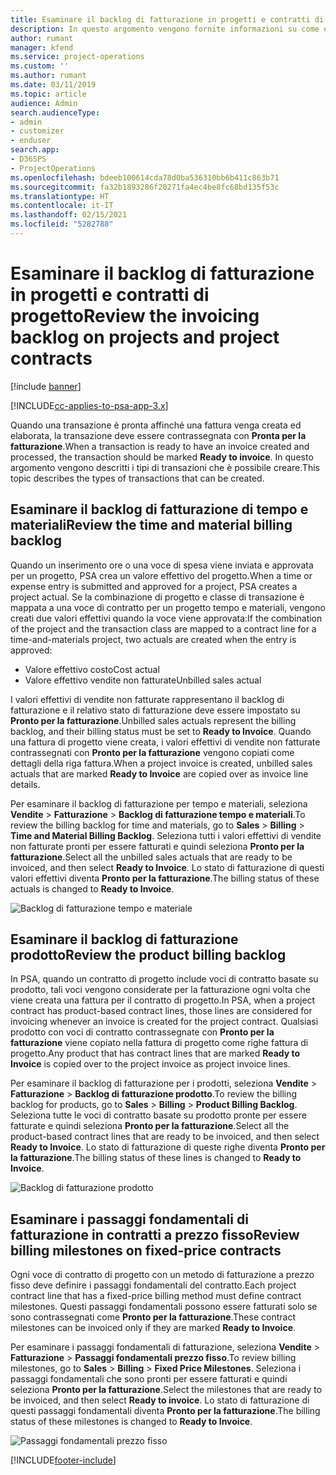 ```yaml
---
title: Esaminare il backlog di fatturazione in progetti e contratti di progetto
description: In questo argomento vengono fornite informazioni su come esaminare backlog relativi a tempo, spese e prodotti e su come contrassegnarli come pronti per la fatturazione.
author: rumant
manager: kfend
ms.service: project-operations
ms.custom: ''
ms.author: rumant
ms.date: 03/11/2019
ms.topic: article
audience: Admin
search.audienceType:
- admin
- customizer
- enduser
search.app:
- D365PS
- ProjectOperations
ms.openlocfilehash: bdeeb100614cda78d0ba536310bb6b411c863b71
ms.sourcegitcommit: fa32b1893286f20271fa4ec4be8fc68bd135f53c
ms.translationtype: HT
ms.contentlocale: it-IT
ms.lasthandoff: 02/15/2021
ms.locfileid: "5282788"
---
```

# <a name="review-the-invoicing-backlog-on-projects-and-project-contracts"></a><span data-ttu-id="9fcf6-103">Esaminare il backlog di fatturazione in progetti e contratti di progetto</span><span class="sxs-lookup"><span data-stu-id="9fcf6-103">Review the invoicing backlog on projects and project contracts</span></span>

[!include [banner](../includes/psa-now-project-operations.md)]

[!INCLUDE[cc-applies-to-psa-app-3.x](../includes/cc-applies-to-psa-app-3x.md)]

<span data-ttu-id="9fcf6-104">Quando una transazione è pronta affinché una fattura venga creata ed elaborata, la transazione deve essere contrassegnata con **Pronta per la fatturazione**.</span><span class="sxs-lookup"><span data-stu-id="9fcf6-104">When a transaction is ready to have an invoice created and processed, the transaction should be marked **Ready to invoice**.</span></span> <span data-ttu-id="9fcf6-105">In questo argomento vengono descritti i tipi di transazioni che è possibile creare.</span><span class="sxs-lookup"><span data-stu-id="9fcf6-105">This topic describes the types of transactions that can be created.</span></span>

## <a name="review-the-time-and-material-billing-backlog"></a><span data-ttu-id="9fcf6-106">Esaminare il backlog di fatturazione di tempo e materiali</span><span class="sxs-lookup"><span data-stu-id="9fcf6-106">Review the time and material billing backlog</span></span>

<span data-ttu-id="9fcf6-107">Quando un inserimento ore o una voce di spesa viene inviata e approvata per un progetto, PSA crea un valore effettivo del progetto.</span><span class="sxs-lookup"><span data-stu-id="9fcf6-107">When a time or expense entry is submitted and approved for a project, PSA creates a project actual.</span></span> <span data-ttu-id="9fcf6-108">Se la combinazione di progetto e classe di transazione è mappata a una voce di contratto per un progetto tempo e materiali, vengono creati due valori effettivi quando la voce viene approvata:</span><span class="sxs-lookup"><span data-stu-id="9fcf6-108">If the combination of the project and the transaction class are mapped to a contract line for a time-and-materials project, two actuals are created when the entry is approved:</span></span>

- <span data-ttu-id="9fcf6-109">Valore effettivo costo</span><span class="sxs-lookup"><span data-stu-id="9fcf6-109">Cost actual</span></span> 
- <span data-ttu-id="9fcf6-110">Valore effettivo vendite non fatturate</span><span class="sxs-lookup"><span data-stu-id="9fcf6-110">Unbilled sales actual</span></span>

<span data-ttu-id="9fcf6-111">I valori effettivi di vendite non fatturate rappresentano il backlog di fatturazione e il relativo stato di fatturazione deve essere impostato su **Pronto per la fatturazione**.</span><span class="sxs-lookup"><span data-stu-id="9fcf6-111">Unbilled sales actuals represent the billing backlog, and their billing status must be set to **Ready to Invoice**.</span></span> <span data-ttu-id="9fcf6-112">Quando una fattura di progetto viene creata, i valori effettivi di vendite non fatturate contrassegnati con **Pronto per la fatturazione** vengono copiati come dettagli della riga fattura.</span><span class="sxs-lookup"><span data-stu-id="9fcf6-112">When a project invoice is created, unbilled sales actuals that are marked **Ready to Invoice** are copied over as invoice line details.</span></span>

<span data-ttu-id="9fcf6-113">Per esaminare il backlog di fatturazione per tempo e materiali, seleziona **Vendite** \> **Fatturazione** \> **Backlog di fatturazione tempo e materiali**.</span><span class="sxs-lookup"><span data-stu-id="9fcf6-113">To review the billing backlog for time and materials, go to **Sales** \> **Billing** \> **Time and Material Billing Backlog**.</span></span> <span data-ttu-id="9fcf6-114">Seleziona tutti i valori effettivi di vendite non fatturate pronti per essere fatturati e quindi seleziona **Pronto per la fatturazione**.</span><span class="sxs-lookup"><span data-stu-id="9fcf6-114">Select all the unbilled sales actuals that are ready to be invoiced, and then select **Ready to Invoice**.</span></span> <span data-ttu-id="9fcf6-115">Lo stato di fatturazione di questi valori effettivi diventa **Pronto per la fatturazione**.</span><span class="sxs-lookup"><span data-stu-id="9fcf6-115">The billing status of these actuals is changed to **Ready to Invoice**.</span></span>

![Backlog di fatturazione tempo e materiale](media/TMBacklog.png)

## <a name="review-the-product-billing-backlog"></a><span data-ttu-id="9fcf6-117">Esaminare il backlog di fatturazione prodotto</span><span class="sxs-lookup"><span data-stu-id="9fcf6-117">Review the product billing backlog</span></span>

<span data-ttu-id="9fcf6-118">In PSA, quando un contratto di progetto include voci di contratto basate su prodotto, tali voci vengono considerate per la fatturazione ogni volta che viene creata una fattura per il contratto di progetto.</span><span class="sxs-lookup"><span data-stu-id="9fcf6-118">In PSA, when a project contract has product-based contract lines, those lines are considered for invoicing whenever an invoice is created for the project contract.</span></span> <span data-ttu-id="9fcf6-119">Qualsiasi prodotto con voci di contratto contrassegnate con **Pronto per la fatturazione** viene copiato nella fattura di progetto come righe fattura di progetto.</span><span class="sxs-lookup"><span data-stu-id="9fcf6-119">Any product that has contract lines that are marked **Ready to Invoice** is copied over to the project invoice as project invoice lines.</span></span>

<span data-ttu-id="9fcf6-120">Per esaminare il backlog di fatturazione per i prodotti, seleziona **Vendite** \> **Fatturazione** \> **Backlog di fatturazione prodotto**.</span><span class="sxs-lookup"><span data-stu-id="9fcf6-120">To review the billing backlog for products, go to **Sales** \> **Billing** \> **Product Billing Backlog**.</span></span> <span data-ttu-id="9fcf6-121">Seleziona tutte le voci di contratto basate su prodotto pronte per essere fatturate e quindi seleziona **Pronto per la fatturazione**.</span><span class="sxs-lookup"><span data-stu-id="9fcf6-121">Select all the product-based contract lines that are ready to be invoiced, and then select **Ready to Invoice**.</span></span> <span data-ttu-id="9fcf6-122">Lo stato di fatturazione di queste righe diventa **Pronto per la fatturazione**.</span><span class="sxs-lookup"><span data-stu-id="9fcf6-122">The billing status of these lines is changed to **Ready to Invoice**.</span></span>

![Backlog di fatturazione prodotto](media/ProductBacklog.png)

## <a name="review-billing-milestones-on-fixed-price-contracts"></a><span data-ttu-id="9fcf6-124">Esaminare i passaggi fondamentali di fatturazione in contratti a prezzo fisso</span><span class="sxs-lookup"><span data-stu-id="9fcf6-124">Review billing milestones on fixed-price contracts</span></span>

<span data-ttu-id="9fcf6-125">Ogni voce di contratto di progetto con un metodo di fatturazione a prezzo fisso deve definire i passaggi fondamentali del contratto.</span><span class="sxs-lookup"><span data-stu-id="9fcf6-125">Each project contract line that has a fixed-price billing method must define contract milestones.</span></span> <span data-ttu-id="9fcf6-126">Questi passaggi fondamentali possono essere fatturati solo se sono contrassegnati come **Pronto per la fatturazione**.</span><span class="sxs-lookup"><span data-stu-id="9fcf6-126">These contract milestones can be invoiced only if they are marked **Ready to Invoice**.</span></span> 

<span data-ttu-id="9fcf6-127">Per esaminare i passaggi fondamentali di fatturazione, seleziona **Vendite** \> **Fatturazione** \> **Passaggi fondamentali prezzo fisso**.</span><span class="sxs-lookup"><span data-stu-id="9fcf6-127">To review billing milestones, go to **Sales** \> **Billing** \> **Fixed Price Milestones**.</span></span> <span data-ttu-id="9fcf6-128">Seleziona i passaggi fondamentali che sono pronti per essere fatturati e quindi seleziona **Pronto per la fatturazione**.</span><span class="sxs-lookup"><span data-stu-id="9fcf6-128">Select the milestones that are ready to be invoiced, and then select **Ready to invoice**.</span></span> <span data-ttu-id="9fcf6-129">Lo stato di fatturazione di questi passaggi fondamentali diventa **Pronto per la fatturazione**.</span><span class="sxs-lookup"><span data-stu-id="9fcf6-129">The billing status of these milestones is changed to **Ready to Invoice**.</span></span>

![Passaggi fondamentali prezzo fisso](media/FPBacklog.png)


[!INCLUDE[footer-include](../includes/footer-banner.md)]